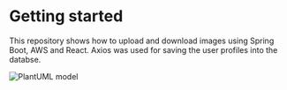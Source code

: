 # Getting started

This repository shows how to upload and download images using Spring Boot, AWS and React.
Axios was used for saving the user profiles into the databse.

<!---
```plantuml
@startuml
skinparam actorStyle awesome
:User: as user
user -> (Frontend): use
(Frontend) -> (API): upload and retrieve images
(API) -> (Service)
(Service) -> (Database): saves profiles
(Service) -> (Bucket): upload and download images
@enduml
```
-->

![PlantUML model](http://www.plantuml.com/plantuml/png/NOzBQiH034JtVGejuuKlq8lWX138Bc1o0CLT2OtxOoJPPcu_D9uFCnkXqdjGQ51ZiJKdftCi2mjduicgZ7PA8DwXDSFv7uLuOgLL8QuDwljNUlcKMWmbTBuHTyy7Vll-QcH9bGDn2IGmYTX0CVC_r3NZuewGBKxet6qxxXzi_CkApfFo1gL5wbzCq6VnVPrcs6DVg7jfuTete8JsxHa0 "Overview")